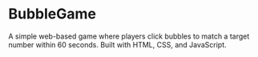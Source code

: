 # BubbleGame
A simple web-based game where players click bubbles to match a target number within 60 seconds. Built with HTML, CSS, and JavaScript.
